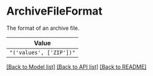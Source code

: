 # ArchiveFileFormat

The format of an archive file.


| **Value** |
| --------- |
| `"('values', ['ZIP'])"` |


[[Back to Model list]](../../README.md#models-v1-link) [[Back to API list]](../../README.md#documentation-for-api-endpoints) [[Back to README]](../../README.md)
